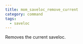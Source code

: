 ```yaml
---
title: mom_saveloc_remove_current
category: command
tags:
  - saveloc
---
```


Removes the current saveloc.
